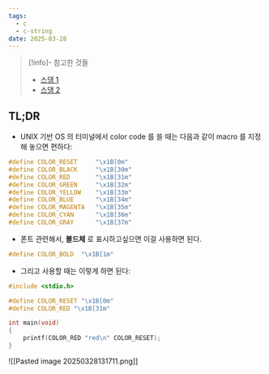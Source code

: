 ```yaml
---
tags:
  - c
  - c-string
date: 2025-03-28
---
```

> [!info]- 참고한 것들
> - [스댕 1](https://stackoverflow.com/a/23657072)
> - [스댕 2](https://stackoverflow.com/a/5947802)

## TL;DR

- UNIX 기반 OS 의 터미널에서 color code 를 쓸 때는 다음과 같이 macro 를 지정해 놓으면 편하다:

```c
#define COLOR_RESET     "\x1B[0m"
#define COLOR_BLACK     "\x1B[30m"
#define COLOR_RED       "\x1B[31m"
#define COLOR_GREEN     "\x1B[32m"
#define COLOR_YELLOW    "\x1B[33m"
#define COLOR_BLUE      "\x1B[34m"
#define COLOR_MAGENTA   "\x1B[35m"
#define COLOR_CYAN      "\x1B[36m"
#define COLOR_GRAY      "\x1B[37m"
```

- 폰트 관련해서, **볼드체** 로 표시하고싶으면 이걸 사용하면 된다.

```c
#define COLOR_BOLD  "\x1B[1m"
```

- 그리고 사용할 때는 이렇게 하면 된다:

```c
#include <stdio.h>

#define COLOR_RESET "\x1B[0m"
#define COLOR_RED "\x1B[31m"

int main(void)
{
	printf(COLOR_RED "red\n" COLOR_RESET);
}
```

![[Pasted image 20250328131711.png]]